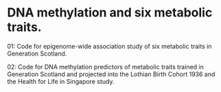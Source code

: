 # DNA methylation and six metabolic traits.

01: Code for epigenome-wide association study of six metabolic traits in Generation Scotland.

02: Code for DNA methylation predictors of metabolic traits trained in Generation Scotland and projected into the Lothian Birth Cohort 1936 and the Health for Life in Singapore study.

